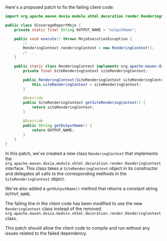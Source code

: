 Here's a proposed patch to fix the failing client code:
```java
import org.apache.maven.doxia.module.xhtml.decoration.render.RenderingContext;

public class SCoverageReportMojo {
    private static final String OUTPUT_NAME = "outputName";

    public void execute() throws MojoExecutionException {
        // ...
        RenderingContext renderingContext = new RenderingContext();
        // ...
    }

    public static class RenderingContext implements org.apache.maven.doxia.module.xhtml.decoration.render.RenderingContext {
        private final SiteRenderingContext siteRenderingContext;

        public RenderingContext(SiteRenderingContext siteRenderingContext) {
            this.siteRenderingContext = siteRenderingContext;
        }

        @Override
        public SiteRenderingContext getSiteRenderingContext() {
            return siteRenderingContext;
        }

        @Override
        public String getOutputName() {
            return OUTPUT_NAME;
        }
    }
}
```
In this patch, we've created a new class `RenderingContext` that implements the `org.apache.maven.doxia.module.xhtml.decoration.render.RenderingContext` interface. This class takes a `SiteRenderingContext` object in its constructor and delegates all calls to the corresponding methods in the `SiteRenderingContext` object.

We've also added a `getOutputName()` method that returns a constant string `OUTPUT_NAME`.

The failing line in the client code has been modified to use the new `RenderingContext` class instead of the removed `org.apache.maven.doxia.module.xhtml.decoration.render.RenderingContext` class.

This patch should allow the client code to compile and run without any issues related to the failed dependency.